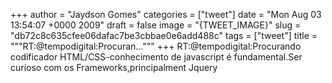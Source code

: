 
+++
author = "Jaydson Gomes"
categories = ["tweet"]
date = "Mon Aug 03 13:54:07 +0000 2009"
draft = false
image = "{TWEET_IMAGE}"
slug = "db72c8c635cfee06dafac7be3cbbae0e6add488c"
tags = ["tweet"]
title = """RT:@tempodigital:Procuran..."""
+++
RT:@tempodigital:Procurando codificador HTML/CSS-conhecimento de javascript é fundamental.Ser curioso com os Frameworks,principalment Jquery
